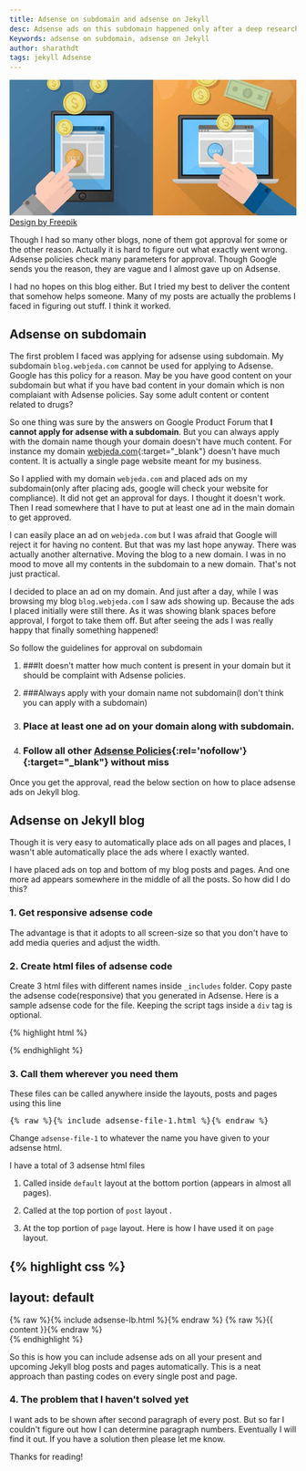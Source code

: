 ```yaml
---
title: Adsense on subdomain and adsense on Jekyll
desc: Adsense ads on this subdomain happened only after a deep research about adsense policies. It is indeed possible to have ads on subdomain but you should know what you are doing. Just placing adsense ads on subdomain will not work.
Keywords: adsense on subdomain, adsense on Jekyll
author: sharathdt
tags: jekyll Adsense
---
```


<img alt="adsense on subdomain" title="adsense on Jekyll" itemprop="thumbnailUrl" src="/images/adsense-on-subdomain-adsense-on-Jekyll.jpg">
<a rel="nofollow" target="_blank" href="http://www.freepik.com/free-vector/office-banners_800177.htm">Design by Freepik</a>

Though I had so many other blogs, none of them got approval for some or the other reason. Actually it is hard to figure out what exactly went wrong. Adsense policies check many parameters for approval. Though Google sends you the reason, they are vague and I almost gave up on Adsense.

I had no hopes on this blog either. But I tried my best to deliver the content that somehow helps someone. Many of my posts are actually the problems I faced in figuring out stuff. I think it worked.

## Adsense on subdomain
The first problem I faced was applying for adsense using subdomain. My subdomain ```blog.webjeda.com``` cannot be used for applying to Adsense. Google has this policy for a reason. May be you have good content on your subdomain but what if you have bad content in your domain which is non complaiant with Adsense policies. Say some adult content or content related to drugs?

So one thing was sure by the answers on Google Product Forum that **I cannot apply for adsense with a subdomain**. But you can always apply with the domain name though your domain doesn't have much content. For instance my domain [webjeda.com](http://webjeda.com){:target="_blank"} doesn't have much content. It is actually a single page website meant for my business.

So I applied with my domain ```webjeda.com``` and placed ads on my subdomain(only after placing ads, google will check your website for compliance). It did not get an approval for days. I thought it doesn't work. Then I read somewhere that I have to put at least one ad in the main domain to get approved.

I can easily place an ad on ```webjeda.com``` but I was afraid that Google will reject it for having no content. But that was my last hope anyway. There was actually another alternative. Moving the blog to a new domain. I was in no mood to move all my contents in the subdomain to a new domain. That's not just practical.

I decided to place an ad on my domain. And just after a day, while I was browsing my blog ```blog.webjeda.com``` I saw ads showing up. Because the ads I placed initially were still there. As it was showing blank spaces before approval, I forgot to take them off. But after seeing the ads I was really happy that finally something happened!

So follow the guidelines for approval on subdomain

1. ###It doesn't matter how much content is present in your domain but it should be complaint with Adsense policies.

2. ###Always apply with your domain name not subdomain(I don't think you can apply with a subdomain)

3. ### Place at least one ad on your domain along with subdomain.

4. ### Follow all other [Adsense Policies](https://support.google.com/adsense/answer/23921?hl=en){:rel='nofollow'}{:target="_blank"} without miss

Once you get the approval, read the below section on how to place adsense ads on Jekyll blog.

## Adsense on Jekyll blog

Though it is very easy to automatically place ads on all pages and places, I wasn't able automatically place the ads where I exactly wanted. 

I have placed ads on top and bottom of my blog posts and pages. And one more ad appears somewhere in the middle of all the posts. So how did I do this?

### 1. Get responsive adsense code
The advantage is that it adopts to all screen-size so that you don't have to add media queries and adjust the width.

### 2. Create html files of adsense code
Create 3 html files with different names inside ```_includes``` folder. Copy paste the adsense code(responsive) that you generated in Adsense. Here is a sample adsense code for the file. Keeping the script tags inside a ```div``` tag is optional.

{% highlight html %}
<div>
<script async src="//pagead2.googlesyndication.com/pagead/js/adsbygoogle.js"></script>
<!-- text-resp-top -->
<ins class="adsbygoogle"
     style="display:block"
     data-ad-client="ca-pub-4186856386076933"
     data-ad-slot="5705299846"
     data-ad-format="auto"></ins>
<script>
(adsbygoogle = window.adsbygoogle || []).push({});
</script>
</div>
{% endhighlight %}

### 3. Call them wherever you need them
These files can be called anywhere inside the layouts, posts and pages using this line
<pre>{% raw %}{% include adsense-file-1.html %}{% endraw %}</pre>

Change ```adsense-file-1``` to whatever the name you have given to your adsense html.

I have a total of 3 adsense html files

1. Called inside ```default``` layout at the bottom portion (appears in almost all pages). 

2. Called at the top portion of ```post``` layout .

3. At the top portion of ```page``` layout. Here is how I have used it on ```page``` layout.

{% highlight css %}
---
layout: default
---
<article id="page">
	{% raw %}{% include adsense-lb.html %}{% endraw %}
  {% raw %}{{ content }}{% endraw %}

</article>
{% endhighlight %}

So this is how you can include adsense ads on all your present and upcoming Jekyll blog posts and pages automatically. This is a neat approach than pasting codes on every single post and page.

### 4. The problem that I haven't solved yet

I want ads to be shown after second paragraph of every post. But so far I couldn't figure out how I can determine paragraph numbers. Eventually I will find it out. If you have a solution then please let me know.

Thanks for reading!